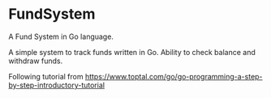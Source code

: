 # FundSystem
A Fund System in Go language.

A simple system to track funds written in Go. Ability to check balance and withdraw funds.

Following tutorial from https://www.toptal.com/go/go-programming-a-step-by-step-introductory-tutorial